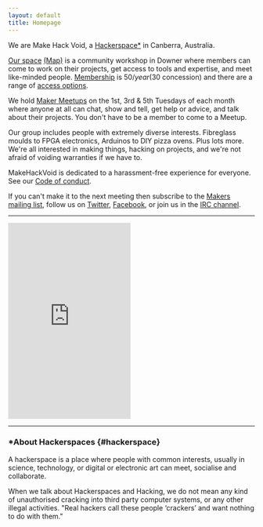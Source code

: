 ```yaml
---
layout: default
title: Homepage
---
```


We are Make Hack Void, a [Hackerspace\*](#hackerspace) in Canberra, Australia.

[Our space]() [(Map)]() is a community workshop in Downer where members can come to work on their projects, get access to tools and expertise, and meet like-minded people. [Membership]() is $50/year ($30 concession) and there are a range of [access options]().

We hold [Maker Meetups](meetings/) on the 1st, 3rd &amp; 5th Tuesdays of each month where anyone at all can chat, show and tell, get help or advice, and talk about their projects. You don't have to be a member to come to a Meetup.

Our group includes people with extremely diverse interests. Fibreglass moulds to FPGA electronics, Arduinos to DIY pizza ovens. Plus lots more. We're all interested in making things, hacking on projects, and we're not afraid of voiding warranties if we have to.

MakeHackVoid is dedicated to a harassment-free experience for everyone. See our [Code of conduct](code-of-conduct).

If you can't make it to the next meeting then subscribe to the [Makers mailing list](contacts/), follow us on [Twitter](http://twitter.com/makehackvoid), [Facebook](http://www.facebook.com/group.php?gid=357947732276), or join us in the [IRC channel](contacts/).

----

<iframe src="https://www.google.com/calendar/embed?showTitle=0&amp;showNav=0&amp;showDate=0&amp;showPrint=0&amp;showTabs=0&amp;showCalendars=0&amp;showTz=0&amp;mode=AGENDA&amp;height=400&amp;wkst=2&amp;bgcolor=%23ffffff&amp;src=s9j75t8siijp625kfmjob13rv4%40group.calendar.google.com&amp;color=%23333333&amp;ctz=Australia%2FSydney" style=" border-width:0 " width="250" height="400" frameborder="0" scrolling="no">&nbsp;</iframe>

----

### \*About Hackerspaces {#hackerspace}

A hackerspace is a place where people with common interests, usually in science, technology, or digital or electronic art can meet, socialise and collaborate.

When we talk about Hackerspaces and Hacking, we do not mean any kind of unauthorised cracking into third party computer systems, or any other illegal activities. "Real hackers call these people ‘crackers’ and want nothing to do with them."
